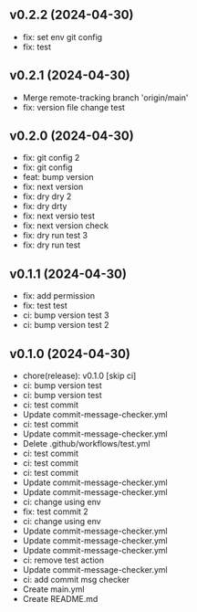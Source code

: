 ## v0.2.2 (2024-04-30)


- fix: set env git config
- fix: test

## v0.2.1 (2024-04-30)


- Merge remote-tracking branch 'origin/main'
- fix: version file change test

## v0.2.0 (2024-04-30)


- fix: git config 2
- fix: git config
- feat: bump version
- fix: next version
- fix: dry dry 2
- fix: dry drty
- fix: next versio test
- fix: next version check
- fix: dry run test 3
- fix: dry run test

## v0.1.1 (2024-04-30)


- fix: add permission
- fix: test test
- ci: bump version test 3
- ci: bump version test 2

## v0.1.0 (2024-04-30)


- chore(release): v0.1.0 [skip ci]
- ci: bump version test
- ci: bump version test
- ci: test commit
- Update commit-message-checker.yml
- ci: test commit
- Update commit-message-checker.yml
- Delete .github/workflows/test.yml
- ci: test commit
- ci: test commit
- ci: test commit
- Update commit-message-checker.yml
- Update commit-message-checker.yml
- ci: change using env
- fix: test commit 2
- ci: change using env
- Update commit-message-checker.yml
- Update commit-message-checker.yml
- Update commit-message-checker.yml
- ci: remove test action
- Update commit-message-checker.yml
- ci: add commit msg checker
- Create main.yml
- Create README.md
